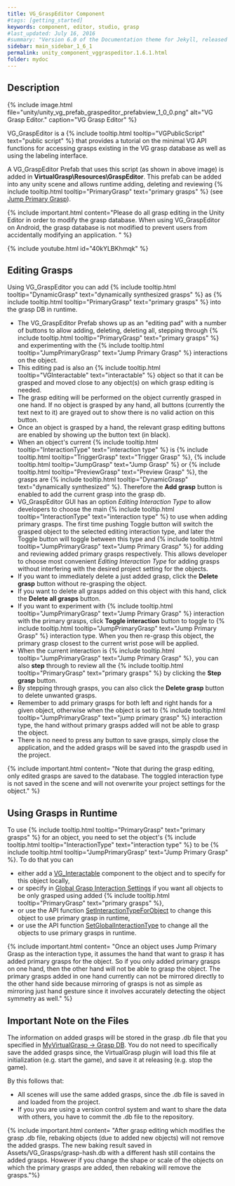 ```yaml
---
title: VG_GraspEditor Component
#tags: [getting_started]
keywords: component, editor, studio, grasp
#last_updated: July 16, 2016
#summary: "Version 6.0 of the Documentation theme for Jekyll, released July 4, 2016, implements relative links so you can view the files offline or on any server without configuring urls and baseurls. Additionally, you can store pages in subdirectories. Templates for alerts and images are available."
sidebar: main_sidebar_1_6_1
permalink: unity_component_vggraspeditor.1.6.1.html
folder: mydoc
---
```


## Description 

{% include image.html file="unity/unity_vg_prefab_graspeditor_prefabview_1_0_0.png" alt="VG Grasp Editor." caption="VG Grasp Editor" %}

VG_GraspEditor is a {% include tooltip.html tooltip="VGPublicScript" text="public script" %} that provides a tutorial on the minimal VG API functions for accessing grasps existing in the VG grasp database as well as using the labeling interface. 

A VG_GraspEditor Prefab that uses this script (as shown in above image) is added in **VirtualGrasp\Resources\GraspEditor**. This prefab can be added into any unity scene and allows runtime adding, deleting and reviewing {% include tooltip.html tooltip="PrimaryGrasp" text="primary grasps" %} (see [Jump Primary Grasp](grasp_interaction.1.6.1.html#grasp-interaction-type)). 

{% include important.html content="Please do all grasp editing in the Unity Editor in order to modify the grasp database. When using VG_GraspEditor on Android, the grasp database is not modified to prevent users from accidentally modifying an application. " %}

{% include youtube.html id="40kYLBKhmqk" %}

## Editing Grasps

Using VG_GraspEditor you can add {% include tooltip.html tooltip="DynamicGrasp" text="dynamically synthesized grasps" %} as {% include tooltip.html tooltip="PrimaryGrasp" text="primary grasps" %} into the grasp DB in runtime. 

* The VG_GraspEditor Prefab shows up as an "editing pad" with a number of buttons to allow adding, deleting, deleting all, stepping through {% include tooltip.html tooltip="PrimaryGrasp" text="primary grasps" %} and experimenting with the {% include tooltip.html tooltip="JumpPrimaryGrasp" text="Jump Primary Grasp" %} interactions on the object.
* This editing pad is also an {% include tooltip.html tooltip="VGInteractable" text="interactable" %} object so that it can be grasped and moved close to any object(s) on which grasp editing is needed.
* The grasp editing will be performed on the object currently grasped in one hand. If no object is grasped by any hand, all buttons (currently the text next to it) are grayed out to show there is no valid action on this button.
* Once an object is grasped by a hand, the relevant grasp editing buttons are enabled by showing up the button text (in black).
* When an object's current {% include tooltip.html tooltip="InteractionType" text="interaction type" %} is {% include tooltip.html tooltip="TriggerGrasp" text="Trigger Grasp" %}, {% include tooltip.html tooltip="JumpGrasp" text="Jump Grasp" %} or {% include tooltip.html tooltip="PreviewGrasp" text="Preview Grasp" %}, the grasps are {% include tooltip.html tooltip="DynamicGrasp" text="dynamically synthesized" %}. Therefore the **Add grasp** button is enabled to add the current grasp into the grasp db.
* VG_GraspEditor GUI has an option _Editing Interaction Type_ to allow developers to choose the main {% include tooltip.html tooltip="InteractionType" text="interaction type" %} to use when adding primary grasps. The first time pushing Toggle button will switch the grasped object to the selected editing interaction type, and later the Toggle button will toggle between this type and {% include tooltip.html tooltip="JumpPrimaryGrasp" text="Jump Primary Grasp" %} for adding and reviewing added primary grasps respectively. This allows developer to choose most convenient _Editing Interaction Type_ for adding grasps without interfering with the desired project setting for the objects.
* If you want to immediately delete a just added grasp, click the **Delete grasp** button without re-grasping the object. 
* If you want to delete all grasps added on this object with this hand, click the **Delete all grasps** button.
* If you want to experiment with {% include tooltip.html tooltip="JumpPrimaryGrasp" text="Jump Primary Grasp" %} interaction with the primary grasps, click **Toggle interaction** button to toggle to {% include tooltip.html tooltip="JumpPrimaryGrasp" text="Jump Primary Grasp" %} interaction type. When you then re-grasp this object, the primary grasp closest to the current wrist pose will be applied. 
* When the current interaction is {% include tooltip.html tooltip="JumpPrimaryGrasp" text="Jump Primary Grasp" %}, you can also **step** through to review all the {% include tooltip.html tooltip="PrimaryGrasp" text="primary grasps" %} by clicking the **Step grasp** button. 
* By stepping through grasps, you can also click the **Delete grasp** button to delete unwanted grasps.
* Remember to add primary grasps for both left and right hands for a given object, otherwise when the object is set to {% include tooltip.html tooltip="JumpPrimaryGrasp" text="jump primary grasp" %} interaction type, the hand without primary grasps added will not be able to grasp the object.
* There is no need to press any button to save grasps, simply close the application, and the added grasps will be saved into the graspdb used in the project.

{% include important.html content= "Note that during the grasp editing, only edited grasps are saved to the database. The toggled interaction type is not saved in the scene and will not overwrite your project settings for the object." %} 

## Using Grasps in Runtime

To use {% include tooltip.html tooltip="PrimaryGrasp" text="primary grasps" %} for an object, you need to set the object's {% include tooltip.html tooltip="InteractionType" text="interaction type" %} to be {% include tooltip.html tooltip="JumpPrimaryGrasp" text="Jump Primary Grasp" %}. To do that you can
* either add a [VG_Interactable](unity_component_vginteractable.1.6.1.html) component to the object and to specify for this object locally, 
* or specify in [Global Grasp Interaction Settings](unity_component_myvirtualgrasp.1.6.1.html#global-grasp-interaction-settings) if you want all objects to be only grasped using added {% include tooltip.html tooltip="PrimaryGrasp" text="primary grasps" %},
* or use the API function [SetInteractionTypeForObject](virtualgrasp_unityapi.1.6.1.html#vg_controllersetinteractiontypeforobject) to change this object to use primary grasp in runtime,
* or use the API function [SetGlobalInteractionType](virtualgrasp_unityapi.1.6.1.html#vg_controllersetglobalinteractiontype) to change all the objects to use primary grasps in runtime.

{% include important.html content= "Once an object uses Jump Primary Grasp as the interaction type, it assumes the hand that want to grasp it has added primary grasps for the object. So if you only added primary grasps on one hand, then the other hand will not be able to grasp the object. The primary grasps added in one hand currently can not be mirrored directly to the other hand side because mirroring of grasps is not as simple as mirroring just hand gesture since it involves accurately detecting the object symmetry as well." %} 

## Important Note on the Files

The information on added grasps will be stored in the grasp .db file that you specified in [MyVirtualGrasp -> Grasp DB](unity_component_myvirtualgrasp.1.6.1.html#grasp-db). You do not need to specifically save the added grasps since, 
the VirtualGrasp plugin will load this file at initialization (e.g. start the game), and save it at releasing (e.g. stop the game). 

By this follows that:

* All scenes will use the same added grasps, since the .db file is saved in and loaded from the project.
* If you you are using a version control system and want to share the data with others, you have to commit the .db file to the repository.

{% include important.html content= "After grasp editing which modifies the grasp .db file, rebaking objects (due to added new objects) will not remove the added grasps. The new baking result saved in Assets/VG_Grasps/grasp-hash.db with a different hash still contains the added grasps. However if you change the shape or scale of the objects on which the primary grasps are added, then rebaking will remove the grasps."%} 
